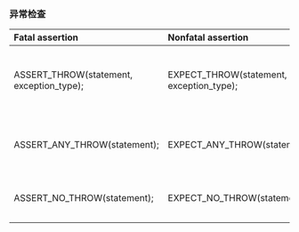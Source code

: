 ### 异常检查

| **Fatal assertion**                      | **Nonfatal assertion**                   | **Verifies**                                    |
| :--------------------------------------- | :--------------------------------------- | :---------------------------------------------- |
| ASSERT_THROW(statement, exception_type); | EXPECT_THROW(statement, exception_type); | statement throws an exception of the given type |
| ASSERT_ANY_THROW(statement);             | EXPECT_ANY_THROW(statement);             | statement throws an exception of any type       |
| ASSERT_NO_THROW(statement);              | EXPECT_NO_THROW(statement);              | statement doesn't throw any exception           |

